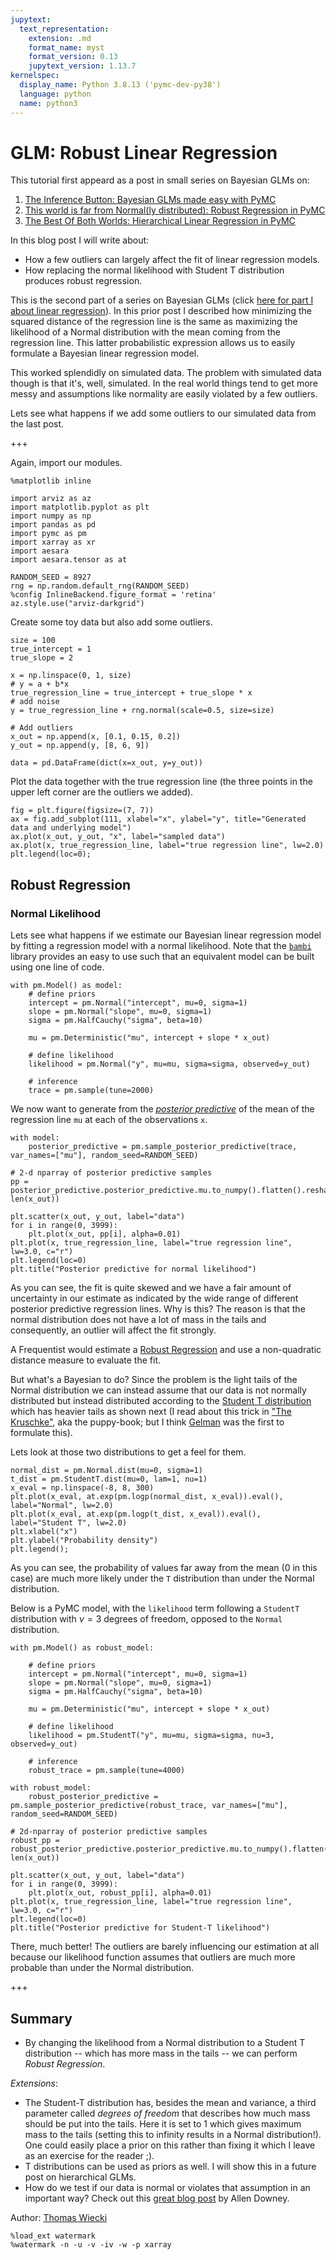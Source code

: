 ```yaml
---
jupytext:
  text_representation:
    extension: .md
    format_name: myst
    format_version: 0.13
    jupytext_version: 1.13.7
kernelspec:
  display_name: Python 3.8.13 ('pymc-dev-py38')
  language: python
  name: python3
---
```


# GLM: Robust Linear Regression

This tutorial first appeard as a post in small series on Bayesian GLMs on:

  1. [The Inference Button: Bayesian GLMs made easy with PyMC](http://twiecki.github.com/blog/2013/08/12/bayesian-glms-1/)
  2. [This world is far from Normal(ly distributed): Robust Regression in PyMC](http://twiecki.github.io/blog/2013/08/27/bayesian-glms-2/)
  3. [The Best Of Both Worlds: Hierarchical Linear Regression in PyMC](http://twiecki.github.io/blog/2014/03/17/bayesian-glms-3/)
  
In this blog post I will write about:

 - How a few outliers can largely affect the fit of linear regression models.
 - How replacing the normal likelihood with Student T distribution produces robust regression.

This is the second part of a series on Bayesian GLMs (click [here for part I about linear regression](http://twiecki.github.io/blog/2013/08/12/bayesian-glms-1/)). In this prior post I described how minimizing the squared distance of the regression line is the same as maximizing the likelihood of a Normal distribution with the mean coming from the regression line. This latter probabilistic expression allows us to easily formulate a Bayesian linear regression model.

This worked splendidly on simulated data. The problem with simulated data though is that it's, well, simulated. In the real world things tend to get more messy and assumptions like normality are easily violated by a few outliers. 

Lets see what happens if we add some outliers to our simulated data from the last post.

+++

Again, import our modules.

```{code-cell} ipython3
%matplotlib inline

import arviz as az
import matplotlib.pyplot as plt
import numpy as np
import pandas as pd
import pymc as pm
import xarray as xr
import aesara
import aesara.tensor as at
```

```{code-cell} ipython3
RANDOM_SEED = 8927
rng = np.random.default_rng(RANDOM_SEED)
%config InlineBackend.figure_format = 'retina'
az.style.use("arviz-darkgrid")
```

Create some toy data but also add some outliers.

```{code-cell} ipython3
size = 100
true_intercept = 1
true_slope = 2

x = np.linspace(0, 1, size)
# y = a + b*x
true_regression_line = true_intercept + true_slope * x
# add noise
y = true_regression_line + rng.normal(scale=0.5, size=size)

# Add outliers
x_out = np.append(x, [0.1, 0.15, 0.2])
y_out = np.append(y, [8, 6, 9])

data = pd.DataFrame(dict(x=x_out, y=y_out))
```

Plot the data together with the true regression line (the three points in the upper left corner are the outliers we added).

```{code-cell} ipython3
fig = plt.figure(figsize=(7, 7))
ax = fig.add_subplot(111, xlabel="x", ylabel="y", title="Generated data and underlying model")
ax.plot(x_out, y_out, "x", label="sampled data")
ax.plot(x, true_regression_line, label="true regression line", lw=2.0)
plt.legend(loc=0);
```

## Robust Regression

### Normal Likelihood

Lets see what happens if we estimate our Bayesian linear regression model by fitting a regression model with a normal likelihood. Note that the [`bambi`](https://bambinos.github.io/bambi/main/index.html) library provides an easy to use such that an equivalent model can be built using one line of code.

```{code-cell} ipython3
with pm.Model() as model:
    # define priors
    intercept = pm.Normal("intercept", mu=0, sigma=1)
    slope = pm.Normal("slope", mu=0, sigma=1)
    sigma = pm.HalfCauchy("sigma", beta=10)
    
    mu = pm.Deterministic("mu", intercept + slope * x_out)

    # define likelihood 
    likelihood = pm.Normal("y", mu=mu, sigma=sigma, observed=y_out)
    
    # inference
    trace = pm.sample(tune=2000)
```

We now want to generate from the [*posterior predictive*](https://en.wikipedia.org/wiki/Posterior_predictive_distribution) of the mean of the regression line `mu` at each of the observations `x`.

```{code-cell} ipython3
with model:
    posterior_predictive = pm.sample_posterior_predictive(trace, var_names=["mu"], random_seed=RANDOM_SEED)
```

```{code-cell} ipython3
# 2-d nparray of posterior predictive samples
pp = posterior_predictive.posterior_predictive.mu.to_numpy().flatten().reshape(4000, len(x_out))

plt.scatter(x_out, y_out, label="data")
for i in range(0, 3999):
    plt.plot(x_out, pp[i], alpha=0.01)
plt.plot(x, true_regression_line, label="true regression line", lw=3.0, c="r")
plt.legend(loc=0)
plt.title("Posterior predictive for normal likelihood")
```

As you can see, the fit is quite skewed and we have a fair amount of uncertainty in our estimate as indicated by the wide range of different posterior predictive regression lines. Why is this? The reason is that the normal distribution does not have a lot of mass in the tails and consequently, an outlier will affect the fit strongly.

A Frequentist would estimate a [Robust Regression](http://en.wikipedia.org/wiki/Robust_regression) and use a non-quadratic distance measure to evaluate the fit.

But what's a Bayesian to do? Since the problem is the light tails of the Normal distribution we can instead assume that our data is not normally distributed but instead distributed according to the [Student T distribution](http://en.wikipedia.org/wiki/Student%27s_t-distribution) which has heavier tails as shown next (I read about this trick in ["The Kruschke"](http://www.indiana.edu/~kruschke/DoingBayesianDataAnalysis/), aka the puppy-book; but I think [Gelman](http://www.stat.columbia.edu/~gelman/book/) was the first to formulate this).

Lets look at those two distributions to get a feel for them.

```{code-cell} ipython3
normal_dist = pm.Normal.dist(mu=0, sigma=1)
t_dist = pm.StudentT.dist(mu=0, lam=1, nu=1)
x_eval = np.linspace(-8, 8, 300)
plt.plot(x_eval, at.exp(pm.logp(normal_dist, x_eval)).eval(), label="Normal", lw=2.0)
plt.plot(x_eval, at.exp(pm.logp(t_dist, x_eval)).eval(), label="Student T", lw=2.0)
plt.xlabel("x")
plt.ylabel("Probability density")
plt.legend();
```

As you can see, the probability of values far away from the mean (0 in this case) are much more likely under the `T` distribution than under the Normal distribution.

Below is a PyMC model, with the `likelihood` term following a `StudentT` distribution with $\nu=3$ degrees of freedom, opposed to the `Normal` distribution.

```{code-cell} ipython3
with pm.Model() as robust_model:

    # define priors
    intercept = pm.Normal("intercept", mu=0, sigma=1)
    slope = pm.Normal("slope", mu=0, sigma=1)
    sigma = pm.HalfCauchy("sigma", beta=10)

    mu = pm.Deterministic("mu", intercept + slope * x_out)

    # define likelihood 
    likelihood = pm.StudentT("y", mu=mu, sigma=sigma, nu=3, observed=y_out)
    
    # inference
    robust_trace = pm.sample(tune=4000)
```

```{code-cell} ipython3
with robust_model:
    robust_posterior_predictive = pm.sample_posterior_predictive(robust_trace, var_names=["mu"], random_seed=RANDOM_SEED)
```

```{code-cell} ipython3
# 2d-nparray of posterior predictive samples
robust_pp = robust_posterior_predictive.posterior_predictive.mu.to_numpy().flatten().reshape(4000, len(x_out))

plt.scatter(x_out, y_out, label="data")
for i in range(0, 3999):
    plt.plot(x_out, robust_pp[i], alpha=0.01)
plt.plot(x, true_regression_line, label="true regression line", lw=3.0, c="r")
plt.legend(loc=0)
plt.title("Posterior predictive for Student-T likelihood")
```

There, much better! The outliers are barely influencing our estimation at all because our likelihood function assumes that outliers are much more probable than under the Normal distribution.

+++

## Summary

 - By changing the likelihood from a Normal distribution to a Student T distribution -- which has more mass in the tails -- we can perform *Robust Regression*.

*Extensions*: 

 - The Student-T distribution has, besides the mean and variance, a third parameter called *degrees of freedom* that describes how much mass should be put into the tails. Here it is set to 1 which gives maximum mass to the tails (setting this to infinity results in a Normal distribution!). One could easily place a prior on this rather than fixing it which I leave as an exercise for the reader ;).
 - T distributions can be used as priors as well. I will show this in a future post on hierarchical GLMs.
 - How do we test if our data is normal or violates that assumption in an important way? Check out this [great blog post](http://allendowney.blogspot.com/2013/08/are-my-data-normal.html) by Allen Downey. 

Author: [Thomas Wiecki](https://twitter.com/twiecki)

```{code-cell} ipython3
%load_ext watermark
%watermark -n -u -v -iv -w -p xarray
```

```{code-cell} ipython3

```
